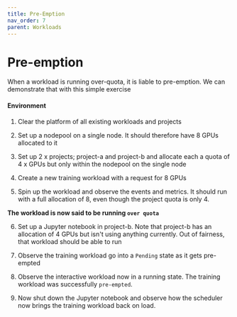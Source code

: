 ```yaml
---
title: Pre-Emption
nav_order: 7
parent: Workloads
---
```


# Pre-emption

When a workload is running over-quota, it is liable to pre-emption. We can demonstrate that with this simple exercise

#### Environment

1. Clear the platform of all existing workloads and projects

2. Set up a nodepool on a single node. It should therefore have 8 GPUs allocated to it

3. Set up 2 x projects; project-a and project-b and allocate each a quota of 4 x GPUs but only within the nodepool on the single node

4. Create a new training workload with a request for 8 GPUs

5. Spin up the workload and observe the events and metrics. It should run with a full allocation of 8, even though the project quota is only 4.

**The workload is now said to be running `over quota`**

6. Set up a Jupyter notebook in project-b. Note that project-b has an allocation of 4 GPUs but isn't using anything currently. Out of fairness, that workload should be able to run

7. Observe the training workload go into a `Pending` state as it gets pre-empted

8. Observe the interactive workload now in a running state. The training workload was successfully `pre-empted`.

9. Now shut down the Jupyter notebook and observe how the scheduler now brings the training workload back on load.


